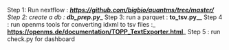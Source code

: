 Step 1: Run nextflow : _**https://github.com/bigbio/quantms/tree/master/**
Step 2: create a db : **db_prep.py**__
Step 3: run a parquet : **to_tsv.py**__
Step 4 : run openms tools for converting idxml to tsv files :_ **https://openms.de/documentation/TOPP_TextExporter.html**_
Step 5 : run check.py for dashboard 
